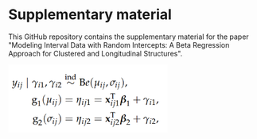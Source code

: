 # Supplementary material

This GitHub repository contains the supplementary material for the paper "Modeling Interval Data with Random Intercepts: A Beta Regression
Approach for Clustered and Longitudinal Structures".

<img src="figs/equation.png" align="left" alt="" width="320" />


